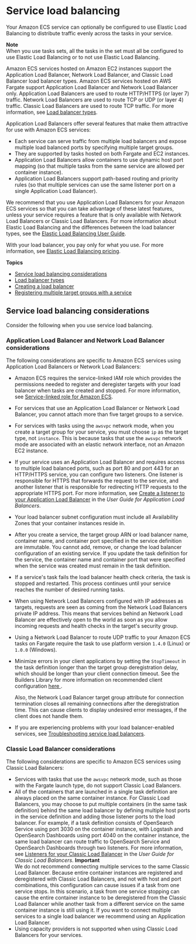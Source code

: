 # Service load balancing<a name="service-load-balancing"></a>

Your Amazon ECS service can optionally be configured to use Elastic Load Balancing to distribute traffic evenly across the tasks in your service\.

**Note**  
When you use tasks sets, all the tasks in the set must all be configured to use Elastic Load Balancing or to not use Elastic Load Balancing\. 

Amazon ECS services hosted on Amazon EC2 instances support the Application Load Balancer, Network Load Balancer, and Classic Load Balancer load balancer types\. Amazon ECS services hosted on AWS Fargate support Application Load Balancer and Network Load Balancer only\. Application Load Balancers are used to route HTTP/HTTPS \(or layer 7\) traffic\. Network Load Balancers are used to route TCP or UDP \(or layer 4\) traffic\. Classic Load Balancers are used to route TCP traffic\. For more information, see [Load balancer types](load-balancer-types.md)\.

Application Load Balancers offer several features that make them attractive for use with Amazon ECS services:
+ Each service can serve traffic from multiple load balancers and expose multiple load balanced ports by specifying multiple target groups\.
+ They are supported by tasks hosted on both Fargate and EC2 instances\.
+ Application Load Balancers allow containers to use dynamic host port mapping \(so that multiple tasks from the same service are allowed per container instance\)\.
+ Application Load Balancers support path\-based routing and priority rules \(so that multiple services can use the same listener port on a single Application Load Balancer\)\.

We recommend that you use Application Load Balancers for your Amazon ECS services so that you can take advantage of these latest features, unless your service requires a feature that is only available with Network Load Balancers or Classic Load Balancers\. For more information about Elastic Load Balancing and the differences between the load balancer types, see the [Elastic Load Balancing User Guide](https://docs.aws.amazon.com/elasticloadbalancing/latest/userguide/)\.

With your load balancer, you pay only for what you use\. For more information, see [Elastic Load Balancing pricing](https://aws.amazon.com/elasticloadbalancing/pricing/)\. 

**Topics**
+ [Service load balancing considerations](#load-balancing-considerations)
+ [Load balancer types](load-balancer-types.md)
+ [Creating a load balancer](create-load-balancer.md)
+ [Registering multiple target groups with a service](register-multiple-targetgroups.md)

## Service load balancing considerations<a name="load-balancing-considerations"></a>

Consider the following when you use service load balancing\.

### Application Load Balancer and Network Load Balancer considerations<a name="alb-considerations"></a>

The following considerations are specific to Amazon ECS services using Application Load Balancers or Network Load Balancers:
+ Amazon ECS requires the service\-linked IAM role which provides the permissions needed to register and deregister targets with your load balancer when tasks are created and stopped\. For more information, see [Service\-linked role for Amazon ECS](using-service-linked-roles.md)\.
+ For services that use an Application Load Balancer or Network Load Balancer, you cannot attach more than five target groups to a service\.
+ For services with tasks using the `awsvpc` network mode, when you create a target group for your service, you must choose `ip` as the target type, not `instance`\. This is because tasks that use the `awsvpc` network mode are associated with an elastic network interface, not an Amazon EC2 instance\.
+ If your service uses an Application Load Balancer and requires access to multiple load balanced ports, such as port 80 and port 443 for an HTTP/HTTPS service, you can configure two listeners\. One listener is responsible for HTTPS that forwards the request to the service, and another listener that is responsible for redirecting HTTP requests to the appropriate HTTPS port\. For more information, see [Create a listener to your Application Load Balancer](https://docs.aws.amazon.com/elasticloadbalancing/latest/application/create-listener.html) in the *User Guide for Application Load Balancers*\.
+ Your load balancer subnet configuration must include all Availability Zones that your container instances reside in\.
+ After you create a service, the target group ARN or load balancer name, container name, and container port specified in the service definition are immutable\. You cannot add, remove, or change the load balancer configuration of an existing service\. If you update the task definition for the service, the container name and container port that were specified when the service was created must remain in the task definition\. 
+ If a service's task fails the load balancer health check criteria, the task is stopped and restarted\. This process continues until your service reaches the number of desired running tasks\.
+ When using Network Load Balancers configured with IP addresses as targets, requests are seen as coming from the Network Load Balancers private IP address\. This means that services behind an Network Load Balancer are effectively open to the world as soon as you allow incoming requests and health checks in the target's security group\.
+ Using a Network Load Balancer to route UDP traffic to your Amazon ECS tasks on Fargate require the task to use platform version `1.4.0` \(Linux\) or `1.0.0` \(Windows\)\.
+ Minimize errors in your client applications by setting the `StopTimeout` in the task definition longer than the target group deregistration delay, which should be longer than your client connection timeout\. See the Builders Library for more information on recommended client configuration [ here ](https://aws.amazon.com/builders-library/timeouts-retries-and-backoff-with-jitter)\.

  Also, the Network Load Balancer target group attribute for connection termination closes all remaining connections after the deregistration time\. This can cause clients to display undesired error messages, if the client does not handle them\.
+ If you are experiencing problems with your load balancer\-enabled services, see [Troubleshooting service load balancers](troubleshoot-service-load-balancers.md)\.

### Classic Load Balancer considerations<a name="clb-considerations"></a>

The following considerations are specific to Amazon ECS services using Classic Load Balancers:
+ Services with tasks that use the `awsvpc` network mode, such as those with the Fargate launch type, do not support Classic Load Balancers\.
+ All of the containers that are launched in a single task definition are always placed on the same container instance\. For Classic Load Balancers, you may choose to put multiple containers \(in the same task definition\) behind the same load balancer by defining multiple host ports in the service definition and adding those listener ports to the load balancer\. For example, if a task definition consists of OpenSearch Service using port 3030 on the container instance, with Logstash and OpenSearch Dashboards using port 4040 on the container instance, the same load balancer can route traffic to OpenSearch Service and OpenSearch Dashboards through two listeners\. For more information, see [Listeners for your Classic Load Balancer](https://docs.aws.amazon.com/elasticloadbalancing/latest/classic/elb-listener-config.html) in the *User Guide for Classic Load Balancers*\.
**Important**  
We do not recommend connecting multiple services to the same Classic Load Balancer\. Because entire container instances are registered and deregistered with Classic Load Balancers, and not with host and port combinations, this configuration can cause issues if a task from one service stops\. In this scenario, a task from one service stopping can cause the entire container instance to be deregistered from the Classic Load Balancer while another task from a different service on the same container instance is still using it\. If you want to connect multiple services to a single load balancer we recommend using an Application Load Balancer\.
+ Using capacity providers is not supported when using Classic Load Balancers for your services\.